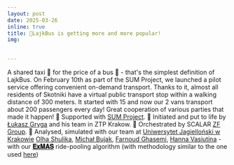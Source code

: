 ```yaml
---
layout: post
date: 2025-03-26
inline: true
title: 🎉LajkBus is getting more and more popular!
img: 

     
---
```

A shared taxi 🚕 for the price of a bus 🚌 - that's the simplest definition of LajkBus. On February 10th as part of the SUM Project, we launched a pilot service offering convenient on-demand transport. Thanks to it, almost all residents of Skotniki have a virtual public transport stop within a walking distance of 300 meters. It started with 15 and now our 2 vans transport about 2️00 passengers every day! 
Great cooperation of various parties that made it happen!
🔵 Supported with [SUM Project]( https://www.linkedin.com/company/sum-project-horizon-europe/).
🔵 Initiated and put to life by [Łukasz Gryga]( https://www.linkedin.com/in/%C5%82ukasz-gryga-b71b89188/) and his team in ZTP Krakow.
🔵 Orchestrated by SCALAR [ZF Group]( https://www.linkedin.com/company/zf-group/).
🔵 Analysed, simulated with our team at [Uniwersytet Jagielloński w Krakowie]( https://www.linkedin.com/school/uniwersytet-jagiellonski-w-krakowie/) [Olha Shulika](https://www.rafalkucharskilab.pl/research/olha_shulika/), [Michał Bujak](https://www.rafalkucharskilab.pl/research/michal_bujak/), [Farnoud Ghasemi](https://www.rafalkucharskilab.pl/research/farnoud_ghasemi/), [Hanna Vasiutina](https://www.rafalkucharskilab.pl/research/hanna_vasiutina/) - with our [**𝐄𝐱𝐌𝐀𝐒**](https://lnkd.in/gz5D3NuH) ride-pooling algorithm (with methodology similar to the one used [here](https://lnkd.in/dg-P6kvR))
